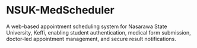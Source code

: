 # NSUK-MedScheduler
A web-based appointment scheduling system for Nasarawa State University, Keffi, enabling student authentication, medical form submission, doctor-led appointment management, and secure result notifications.
